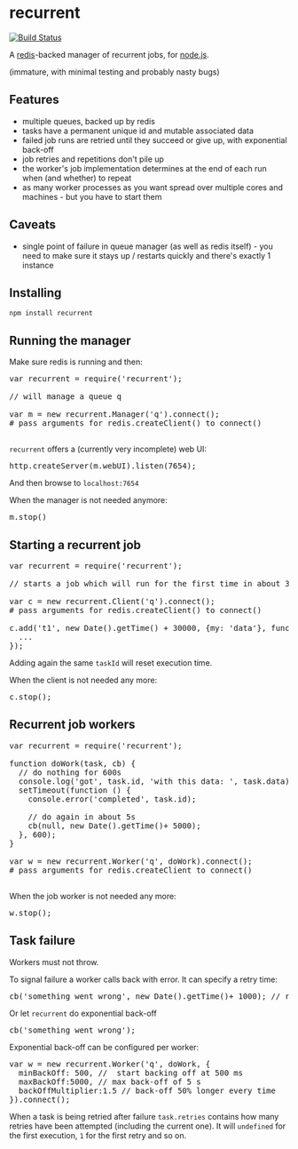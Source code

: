 recurrent
=========

[![Build Status](https://secure.travis-ci.org/pconstr/recurrent.png)](http://travis-ci.org/pconstr/recurrent)

A [redis](http://redis.io)-backed manager of recurrent jobs, for [node.js](http://nodejs.org).

(immature, with minimal testing and probably nasty bugs)

Features
--------

* multiple queues, backed up by redis
* tasks have a permanent unique id and mutable associated data
* failed job runs are retried until they succeed or give up, with exponential back-off
* job retries and repetitions don't pile up
* the worker's job implementation determines at the end of each run when (and whether) to repeat
* as many worker processes as you want spread over multiple cores and machines - but you have to start them

Caveats
-------

* single point of failure in queue manager (as well as redis itself) - you need to make sure it stays up / restarts quickly and there's exactly 1 instance

Installing
----------

`npm install recurrent`

Running the manager
-------------------

Make sure redis is running and then:

<pre>
var recurrent = require('recurrent');

// will manage a queue q

var m = new recurrent.Manager('q').connect();
# pass arguments for redis.createClient() to connect()

</pre>

`recurrent` offers a (currently very incomplete) web UI:

<pre>
http.createServer(m.webUI).listen(7654);
</pre>

And then browse to `localhost:7654`

When the manager is not needed anymore:

<pre>
m.stop()
</pre>

Starting a recurrent job
------------------------

<pre>
var recurrent = require('recurrent');

// starts a job which will run for the first time in about 30s

var c = new recurrent.Client('q').connect();
# pass arguments for redis.createClient() to connect()

c.add('t1', new Date().getTime() + 30000, {my: 'data'}, function(err) {
  ...
});
</pre>

Adding again the same `taskId` will reset execution time.

When the client is not needed any more:

<pre>
c.stop();
</pre>

Recurrent job workers
---------------------

<pre>
var recurrent = require('recurrent');

function doWork(task, cb) {
  // do nothing for 600s
  console.log('got', task.id, 'with this data: ', task.data);
  setTimeout(function () {
    console.error('completed', task.id);

    // do again in about 5s
    cb(null, new Date().getTime()+ 5000);
  }, 600);
}

var w = new recurrent.Worker('q', doWork).connect();
# pass arguments for redis.createClient to connect()

</pre>

When the job worker is not needed any more:

<pre>
w.stop();
</pre>


Task failure
------------

Workers must not throw.

To signal failure a worker calls back with error.
It can specify a retry time:

<pre>
cb('something went wrong', new Date().getTime()+ 1000); // retry in 1s
</pre>

Or let `recurrent` do exponential back-off

<pre>
cb('something went wrong');
</pre>

Exponential back-off can be configured per worker:

<pre>
var w = new recurrent.Worker('q', doWork, {
  minBackOff: 500, //  start backing off at 500 ms
  maxBackOff:5000, // max back-off of 5 s
  backOffMultiplier:1.5 // back-off 50% longer every time
}).connect();
</pre>

When a task is being retried after failure `task.retries` contains how many retries have been attempted (including the current one).
It will `undefined` for the first execution, `1` for the first retry and so on.
